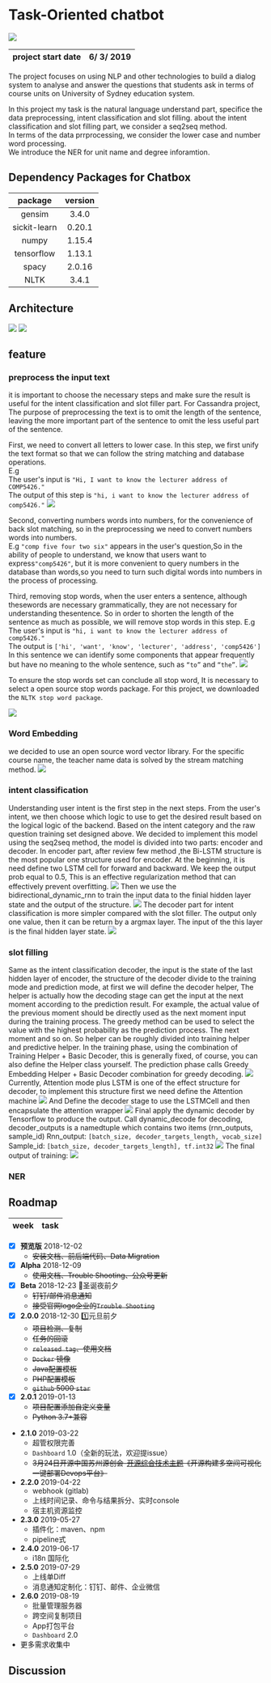 # Task-Oriented chatbot
<img src="https://cdn.technologyadvice.com/wp-content/uploads/2018/02/friendly-chatbot-700x408.jpg">

|project start date|6/ 3/ 2019|
|:---:|:---:|

The project focuses on using NLP and other technologies to build a dialog system to analyse and answer the questions that students ask in terms of course units on University of Sydney education system.  

In this project my task is the natural language understand part, specifice the data preprocessing, intent classification and slot filling. about the intent classification and slot filling part, we consider a seq2seq method.   
In terms of the data prrprocessing, we consider the lower case and number word processing.  
We introduce the NER for unit name and degree inforamtion.

## Dependency Packages for Chatbox
|package|version|
|:---:|:---:|
|gensim|3.4.0|
|sickit-learn|0.20.1|
|numpy|1.15.4|
|tensorflow|1.13.1|
|spacy|2.0.16|
|NLTK|3.4.1|

## Architecture
<img src="https://github.com/teddy-ssy/Task-oriented-chatbot/blob/master/reademe/architicture.png">
<img src="https://github.com/teddy-ssy/Task-oriented-chatbot/blob/master/reademe/architicture2.png">

## feature

### preprocess the input text

it is important to choose the necessary steps and make sure the result is useful for the intent classification and slot filler part. For Cassandra project, The purpose of preprocessing the text is to omit the length of the sentence, leaving the more important part of the sentence to omit the less useful part of the sentence.

First, we need to convert all letters to lower case. In this step, we first unify the text format so that we can follow the string matching and database operations.  
E.g  
The user's input is `"Hi, I want to know the lecturer address of COMP5426."`  
The output of this step is `"hi, i want to know the lecturer address of comp5426."`
<img src="https://github.com/teddy-ssy/Task-oriented-chatbot/blob/master/reademe/preprocessing%201.png">

Second, converting numbers words into numbers, 
for the convenience of back slot matching, so in the preprocessing we need to convert numbers words into
numbers.  
E.g
`"comp five four two six"` appears in the user's question,So in the ability of people to understand, we know that users want to express`"comp5426"`, but it is more convenient to query numbers in the database than words,so you need to turn such digital words into numbers in the process of processing.

Third, removing stop words, 
when the user enters a sentence, although thesewords are necessary grammatically, they are not necessary for understanding thesentence. So in order to shorten the length of the sentence as much as possible, we
will remove stop words in this step.
E.g
The user's input is `"hi, i want to know the lecturer address of comp5426."`  
The output is `['hi', 'want', 'know', 'lecturer', 'address', 'comp5426']`  
In this sentence we can identify some components that appear frequently but have no meaning to the whole sentence, such as `“to”` and `“the”`.
<img src="https://github.com/teddy-ssy/Task-oriented-chatbot/blob/master/reademe/processing2.png">

To ensure the stop words set can conclude all stop word, It is necessary to select a open source stop words package. For this project, we downloaded the `NLTK stop word package`.

<img src="https://github.com/teddy-ssy/Task-oriented-chatbot/blob/master/reademe/preprocessing3.png">

### Word Embedding

we decided to use an open source word vector library. For the specific course name, the teacher name data is solved by the stream matching method.
<img src="https://github.com/teddy-ssy/Task-oriented-chatbot/blob/master/reademe/%E5%B1%8F%E5%B9%95%E5%BF%AB%E7%85%A7%202019-05-21%20%E4%B8%8B%E5%8D%8810.00.12.png">

### intent classification

Understanding user intent is the first step in the next steps. From the user's intent, we then choose which logic to use to get the desired result based on the logical logic of the backend. Based on the intent category and the raw question training set designed above. We decided to implement this model using the seq2seq method, the model is divided into two parts: encoder and decoder.
In encoder part, after review few method ,the Bi-LSTM structure is the most popular one structure used for encoder. At the beginning, it is need define two LSTM cell for forward and backward. We keep the output prob equal to 0.5, This is an effective regularization method that can effectively prevent overfitting.
<img src="https://github.com/teddy-ssy/Task-oriented-chatbot/blob/master/reademe/intent1.png">
Then we use the bidirectional_dynamic_rnn to train the input data to the finial
hidden layer state and the output of the structure.
<img src="https://github.com/teddy-ssy/Task-oriented-chatbot/blob/master/reademe/intent2.png">
The decoder part for intent classification is more simpler compared with the slot
filler. The output only one value, then it can be return by a argmax layer. The input of
the this layer is the final hidden layer state.
<img src="https://github.com/teddy-ssy/Task-oriented-chatbot/blob/master/reademe/intent3.png">

### slot filling 

Same as the intent classification decoder, the input is the state of the last
hidden layer of encoder, the structure of the decoder divide to the training mode and
prediction mode, at first we will define the decoder helper, The helper is actually
how the decoding stage can get the input at the next moment according to the
prediction result. For example, the actual value of the previous moment should be
directly used as the next moment input during the training process. The greedy
method can be used to select the value with the highest probability as the prediction
process. The next moment and so on. So helper can be roughly divided into training
helper and predictive helper.
In the training phase, using the combination of Training Helper + Basic
Decoder, this is generally fixed, of course, you can also define the Helper class
yourself. The prediction phase calls Greedy Embedding Helper + Basic Decoder
combination for greedy decoding.
<img src="https://github.com/teddy-ssy/Task-oriented-chatbot/blob/master/reademe/slot1.png">
Currently, Attention mode plus LSTM is one of the effect structure for decoder,
to implement this structure first we need define the Attention machine
<img src="https://github.com/teddy-ssy/Task-oriented-chatbot/blob/master/reademe/slot2.png">
And Define the decoder stage to use the LSTMCell and then encapsulate the
attention wrapper
<img src="https://github.com/teddy-ssy/Task-oriented-chatbot/blob/master/reademe/slot3.png">
Final apply the dynamic decoder by Tensorflow to produce the output. Call
dynamic_decode for decoding, decoder_outputs is a namedtuple which contains two
items (rnn_outputs, sample_id)
Rnn_output: `[batch_size, decoder_targets_length, vocab_size]`
Sample_id: `[batch_size, decoder_targets_length], tf.int32`
<img src="https://github.com/teddy-ssy/Task-oriented-chatbot/blob/master/reademe/slot4.png">
The final output of training:
<img src="https://github.com/teddy-ssy/Task-oriented-chatbot/blob/master/reademe/slot5.png">

### NER

## Roadmap
|week|task|
|:---:|:---:|
- [x] **预览版**  2018-12-02
    - ~~安装文档、前后端代码、Data Migration~~
- [x] **Alpha** 2018-12-09
    - ~~使用文档、Trouble Shooting、公众号更新~~
- [x] **Beta** 2018-12-23 :santa:圣诞夜前夕
    - ~~钉钉/邮件消息通知~~
    - ~~接受官网logo企业的`Trouble Shooting`~~
- [x] **2.0.0**  2018-12-30 :one:元旦前夕
    - ~~项目检测、复制~~
    - ~~任务的回滚~~
    - ~~`released tag`、使用文档~~
    - ~~`Docker` 镜像~~
    - ~~Java配置模板~~
    - ~~PHP配置模板~~
    - ~~`github` 5000 `star`~~
- [x] **2.0.1**  2019-01-13
    - ~~项目配置添加自定义变量~~
    - ~~Python 3.7+兼容~~
- **2.1.0**  2019-03-22
    - 超管权限完善
    - `Dashboard` 1.0（全新的玩法，欢迎提issue）
    - ~~3月24日开源中国苏州源创会-[开源综合技术主题](https://www.oschina.net/event/2303765)《开源构建多空间可视化一键部署Devops平台》~~
- **2.2.0**  2019-04-22
    - webhook (gitlab)
    - 上线时间记录、命令与结果拆分、实时console
    - 宿主机资源监控
- **2.3.0**  2019-05-27
    - 插件化：maven、npm
    - pipeline式
- **2.4.0**  2019-06-17
    - i18n 国际化
- **2.5.0**  2019-07-29
    - 上线单Diff
    - 消息通知定制化：钉钉、邮件、企业微信
- **2.6.0**  2019-08-19
    - 批量管理服务器
    - 跨空间复制项目
    - App打包平台
    - `Dashboard` 2.0
- 更多需求收集中

## Discussion

